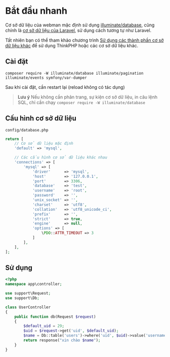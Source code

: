 # Bắt đầu nhanh

Cơ sở dữ liệu của webman mặc định sử dụng [illuminate/database](https://github.com/illuminate/database), cũng chính là [cơ sở dữ liệu của Laravel](https://learnku.com/docs/laravel/8.x/database/9400), sử dụng cách tương tự như Laravel.

Tất nhiên bạn có thể tham khảo chương trình [Sử dụng các thành phần cơ sở dữ liệu khác](others.md) để sử dụng ThinkPHP hoặc các cơ sở dữ liệu khác.

## Cài đặt

`composer require -W illuminate/database illuminate/pagination illuminate/events symfony/var-dumper`

Sau khi cài đặt, cần restart lại (reload không có tác dụng)

> **Lưu ý**
> Nếu không cần phân trang, sự kiện cơ sở dữ liệu, in câu lệnh SQL, chỉ cần chạy
> `composer require -W illuminate/database`

## Cấu hình cơ sở dữ liệu
`config/database.php`
```php
return [
    // Cơ sở dữ liệu mặc định
    'default' => 'mysql',

    // Các cấu hình cơ sở dữ liệu khác nhau
    'connections' => [
        'mysql' => [
            'driver'      => 'mysql',
            'host'        => '127.0.0.1',
            'port'        => 3306,
            'database'    => 'test',
            'username'    => 'root',
            'password'    => '',
            'unix_socket' => '',
            'charset'     => 'utf8',
            'collation'   => 'utf8_unicode_ci',
            'prefix'      => '',
            'strict'      => true,
            'engine'      => null,
            'options' => [
                \PDO::ATTR_TIMEOUT => 3
            ]
        ],
    ],
];
```

## Sử dụng
```php
<?php
namespace app\controller;

use support\Request;
use support\Db;

class UserController
{
    public function db(Request $request)
    {
        $default_uid = 29;
        $uid = $request->get('uid', $default_uid);
        $name = Db::table('users')->where('uid', $uid)->value('username');
        return response("xin chào $name");
    }
}
```

